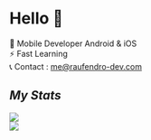 # Hello 👋

💼  Mobile Developer Android & iOS</br>
⚡   Fast Learning</br>
📞  Contact : me@raufendro-dev.com

## $\textit{My Stats}$
<p align="left">
<img src=https://github-readme-stats.vercel.app/api/top-langs/?username=raufendro-dev&show_icons=true&theme=midnight-purple /></br>
<img src=https://github-readme-stats.vercel.app/api?username=raufendro-dev&show_icons=true%20alt=Rauf%20Endro&theme=midnight-purple />
</p>
